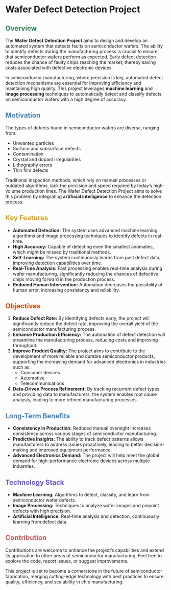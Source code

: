 # Wafer Defect Detection Project

## <span style="color: #2E8B57;">Overview</span>

The **Wafer Defect Detection Project** aims to design and develop an automated system that detects faults on semiconductor wafers. The ability to identify defects during the manufacturing process is crucial to ensure that semiconductor wafers perform as expected. Early defect detection reduces the chance of faulty chips reaching the market, thereby saving costs associated with defective electronic devices.

In semiconductor manufacturing, where precision is key, automated defect detection mechanisms are essential for improving efficiency and maintaining high quality. This project leverages **machine learning** and **image processing** techniques to automatically detect and classify defects on semiconductor wafers with a high degree of accuracy.

## <span style="color: #4682B4;">Motivation</span>

The types of defects found in semiconductor wafers are diverse, ranging from:

- Unwanted particles
- Surface and subsurface defects
- Contamination
- Crystal and dopant irregularities
- Lithography errors
- Thin film defects

Traditional inspection methods, which rely on manual processes or outdated algorithms, lack the precision and speed required by today’s high-volume production lines. The Wafer Defect Detection Project aims to solve this problem by integrating **artificial intelligence** to enhance the detection process.

## <span style="color: #DAA520;">Key Features</span>

- **Automated Detection:** The system uses advanced machine learning algorithms and image processing techniques to identify defects in real-time.
- **High Accuracy:** Capable of detecting even the smallest anomalies, which might be missed by traditional methods.
- **Self-Learning:** The system continuously learns from past defect data, improving detection capabilities over time.
- **Real-Time Analysis:** Fast processing enables real-time analysis during wafer manufacturing, significantly reducing the chances of defective chips moving forward in the production process.
- **Reduced Human Intervention:** Automation decreases the possibility of human error, increasing consistency and reliability.

## <span style="color: #FF4500;">Objectives</span>

1. **Reduce Defect Rate:** By identifying defects early, the project will significantly reduce the defect rate, improving the overall yield of the semiconductor manufacturing process.
2. **Enhance Production Efficiency:** The automation of defect detection will streamline the manufacturing process, reducing costs and improving throughput.
3. **Improve Product Quality:** The project aims to contribute to the development of more reliable and durable semiconductor products, supporting the increasing demand for advanced electronics in industries such as:
    - Consumer devices
    - Automotive
    - Telecommunications
4. **Data-Driven Process Refinement:** By tracking recurrent defect types and providing data to manufacturers, the system enables root cause analysis, leading to more refined manufacturing processes.

## <span style="color: #4682B4;">Long-Term Benefits</span>

- **Consistency in Production:** Reduced manual oversight increases consistency across various stages of semiconductor manufacturing.
- **Predictive Insights:** The ability to track defect patterns allows manufacturers to address issues proactively, leading to better decision-making and improved equipment performance.
- **Advanced Electronics Demand:** The project will help meet the global demand for high-performance electronic devices across multiple industries.

## <span style="color: #6A5ACD;">Technology Stack</span>

- **Machine Learning:** Algorithms to detect, classify, and learn from semiconductor wafer defects.
- **Image Processing:** Techniques to analyze wafer images and pinpoint defects with high precision.
- **Artificial Intelligence:** Real-time analysis and detection, continuously learning from defect data.

## <span style="color: #CD5C5C;">Contribution</span>

Contributions are welcome to enhance the project’s capabilities and extend its application to other areas of semiconductor manufacturing. Feel free to explore the code, report issues, or suggest improvements.


This project is set to become a cornerstone in the future of semiconductor fabrication, merging cutting-edge technology with best practices to ensure quality, efficiency, and scalability in chip manufacturing.

